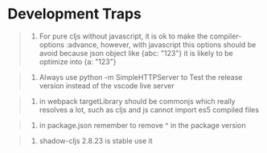 # Development Traps

> 1. For pure cljs without javascript, it is ok to make the compiler-options :advance,
>    however, with javascript this options should be avoid because json object like {abc: "123"}
>    it is likely to be optimize into {a: "123"}

> 1. Always use python -m SimpleHTTPServer to Test the release version instead of the vscode live server

> 1. in webpack targetLibrary should be commonjs which really resolves a lot, such as cljs and js cannot import es5 compiled files

> 1. in package.json remember to remove ^ in the package version

> 1. shadow-cljs 2.8.23 is stable use it
